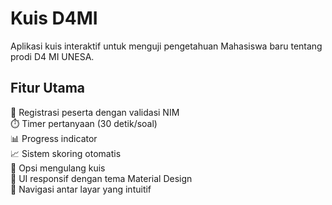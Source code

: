 # Kuis D4MI

Aplikasi kuis interaktif untuk menguji pengetahuan Mahasiswa baru tentang prodi D4 MI UNESA.

## Fitur Utama
🎯 Registrasi peserta dengan validasi NIM  
⏱️ Timer pertanyaan (30 detik/soal)  
📊 Progress indicator  
📈 Sistem skoring otomatis  
🔄 Opsi mengulang kuis  
🎨 UI responsif dengan tema Material Design  
📱 Navigasi antar layar yang intuitif
